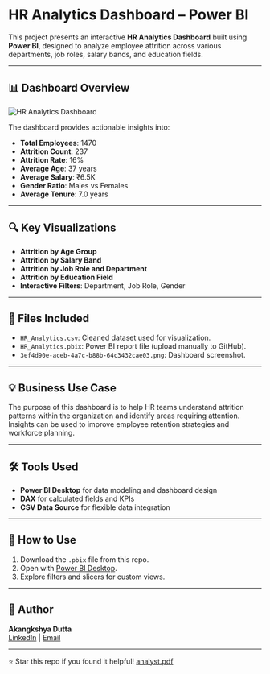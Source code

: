 # HR Analytics Dashboard – Power BI

This project presents an interactive **HR Analytics Dashboard** built using **Power BI**, designed to analyze employee attrition across various departments, job roles, salary bands, and education fields.

---

## 📊 Dashboard Overview

![HR Analytics Dashboard]([analyst.pdf](https://github.com/user-attachments/files/21523620/analyst.pdf))


The dashboard provides actionable insights into:

- **Total Employees**: 1470
- **Attrition Count**: 237
- **Attrition Rate**: 16%
- **Average Age**: 37 years
- **Average Salary**: ₹6.5K
- **Gender Ratio**: Males vs Females
- **Average Tenure**: 7.0 years

---

## 🔍 Key Visualizations

- **Attrition by Age Group**
- **Attrition by Salary Band**
- **Attrition by Job Role and Department**
- **Attrition by Education Field**
- **Interactive Filters**: Department, Job Role, Gender

---

## 📁 Files Included

- `HR_Analytics.csv`: Cleaned dataset used for visualization.
- `HR_Analytics.pbix`: Power BI report file (upload manually to GitHub).
- `3ef4d90e-aceb-4a7c-b88b-64c3432cae03.png`: Dashboard screenshot.

---

## 💡 Business Use Case

The purpose of this dashboard is to help HR teams understand attrition patterns within the organization and identify areas requiring attention. Insights can be used to improve employee retention strategies and workforce planning.

---

## 🛠️ Tools Used

- **Power BI Desktop** for data modeling and dashboard design
- **DAX** for calculated fields and KPIs
- **CSV Data Source** for flexible data integration

---

## 🚀 How to Use

1. Download the `.pbix` file from this repo.
2. Open with [Power BI Desktop](https://powerbi.microsoft.com/en-us/desktop/).
3. Explore filters and slicers for custom views.

---

## 📌 Author

**Akangkshya Dutta**  
[LinkedIn](https://www.linkedin.com) | [Email](akangkshyya@gmail.com)

---

⭐ Star this repo if you found it helpful!
[analyst.pdf](https://github.com/user-attachments/files/21523604/analyst.pdf)
